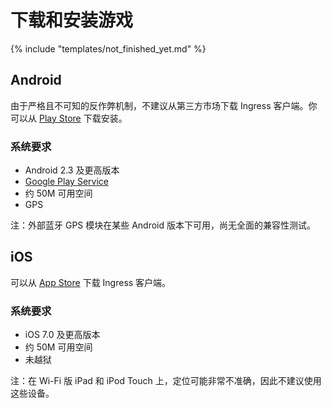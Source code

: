 # 下载和安装游戏

{% include "templates/not_finished_yet.md" %}

## Android

由于严格且不可知的反作弊机制，不建议从第三方市场下载 Ingress 客户端。你可以从 [Play Store](https://play.google.com/store/apps/details?id=com.nianticproject.ingress) 下载安装。

### 系统要求

 * Android 2.3 及更高版本
 * [Google Play Service](https://play.google.com/store/apps/details?id=com.google.android.gms)
 * 约 50M 可用空间
 * GPS

注：外部蓝牙 GPS 模块在某些 Android 版本下可用，尚无全面的兼容性测试。

## iOS

可以从 [App Store](https://itunes.apple.com/us/app/ingress/id576505181?mt=8) 下载 Ingress 客户端。

### 系统要求

 * iOS 7.0 及更高版本
 * 约 50M 可用空间
 * 未越狱

注：在 Wi-Fi 版 iPad 和 iPod Touch 上，定位可能非常不准确，因此不建议使用这些设备。

